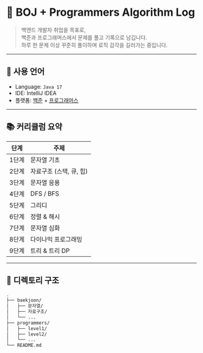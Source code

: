 # 📘 BOJ + Programmers Algorithm Log

> 백엔드 개발자 취업을 목표로,  
> 백준과 프로그래머스에서 문제를 풀고 기록으로 남깁니다.  
> 하루 한 문제 이상 꾸준히 풀이하며 로직 감각을 길러가는 중입니다.

---

## 📌 사용 언어

- Language: `Java 17`
- IDE: IntelliJ IDEA
- 플랫폼: [백준](https://www.acmicpc.net/) + [프로그래머스](https://school.programmers.co.kr/)

---

## 📚 커리큘럼 요약

| 단계 | 주제 |
|------|------|
| 1단계 | 문자열 기초 |
| 2단계 | 자료구조 (스택, 큐, 힙) |
| 3단계 | 문자열 응용 |
| 4단계 | DFS / BFS |
| 5단계 | 그리디 |
| 6단계 | 정렬 & 해시 |
| 7단계 | 문자열 심화 |
| 8단계 | 다이나믹 프로그래밍 |
| 9단계 | 트리 & 트리 DP |

---

## 📁 디렉토리 구조

```bash
.
├── baekjoon/
│   ├── 문자열/
│   ├── 자료구조/
│   └── ...
├── programmers/
│   ├── level1/
│   ├── level2/
│   └── ...
└── README.md
